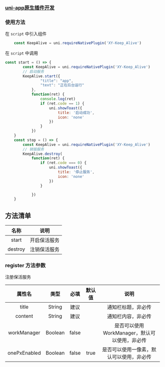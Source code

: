 ### [uni-app原生插件开发](https://www.yhy.gd.cn/articles/140)

### 使用方法

在 `script` 中引入组件

```javascript
    const KeepAlive = uni.requireNativePlugin('XY-Keep_Alive')
```

在 `script` 中调用

```javascript
const start = () => {
		const KeepAlive = uni.requireNativePlugin('XY-Keep_Alive')
		// 启动服务
		KeepAlive.start({
				"title": "app",
				"text": "正在后台运行"
			},
			function(ret) {
				console.log(ret)
				if (ret.code == 1) {
					uni.showToast({
						title: '启动成功',
						icon: 'none'
					})
				}
			})
	}
	const stop = () => {
		const KeepAlive = uni.requireNativePlugin('XY-Keep_Alive')
		// 销毁服务
		KeepAlive.destroy(
			function(ret) {
				if (ret.code === 0) {
					uni.showToast({
						title: '停止服务',
						icon: 'none'
					})
				}

			})
	}
```

## 方法清单

|  名称   |     说明     |
| :-----: | :----------: |
|  start  | 开启保活服务 |
| destroy | 注销保活服务 |

### register 方法参数

注册保活服务

|    属性名    |  类型   | 必填  | 默认值 |                     说明                      |
| :----------: | :-----: | :---: | :----: | :-------------------------------------------: |
|    title     | String  | 建议  |        |              通知栏标题，非必传               |
|   content    | String  | 建议  |        |              通知栏内容，非必传               |
| workManager  | Boolean | false |        | 是否可以使用WorkManager，默认可以使用，非必传 |
| onePxEnabled | Boolean | false |  true  |   是否可以使用一像素，默认可以使用，非必传    |
